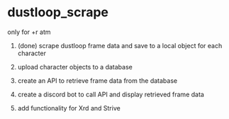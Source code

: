 # dustloop_scrape

only for +r atm

1. (done) scrape dustloop frame data and save to a local object for each character

2. upload character objects to a database

3. create an API to retrieve frame data from the database

4. create a discord bot to call API and display retrieved frame data

5. add functionality for Xrd and Strive
